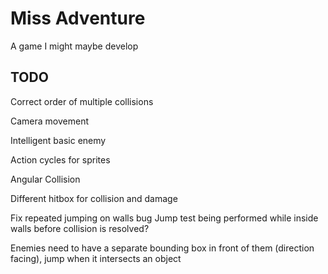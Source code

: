 # Miss Adventure
A game I might maybe develop

## TODO

Correct order of multiple collisions

Camera movement

Intelligent basic enemy

Action cycles for sprites

Angular Collision

Different hitbox for collision and damage

Fix repeated jumping on walls bug
Jump test being performed while inside walls before collision is resolved?

Enemies need to have a separate bounding box in front of them (direction facing), jump when it intersects an object
